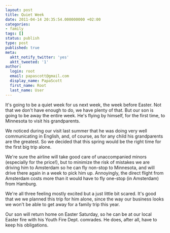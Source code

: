 ```yaml
---
layout: post
title: Quiet Week
date: 2011-04-14 20:35:54.000000000 +02:00
categories:
- family
tags: []
status: publish
type: post
published: true
meta:
  aktt_notify_twitter: 'yes'
  aktt_tweeted: '1'
author:
  login: root
  email: papascott@gmail.com
  display_name: PapaScott
  first_name: Root
  last_name: User
---
```

<p>It's going to be a quiet week for us next week, the week before Easter. Not that we don't have enough to do, we have plenty of that. But our son is going to be away the entire week. He's flying by himself, for the first time, to Minnesota to visit his grandparents.</p>
<p>We noticed during our visit last summer that he was doing very well communicating in English, and, of course, as for any child his grandparents are the greatest. So we decided that this spring would be the right time for the first big trip alone. </p>
<p>We're sure the airline will take good care of unaccompanied minors (especially for the price!), but to minimize the risk of mistakes we are driving him to Amsterdam so he can fly non-stop to Minnesota, and will drive there again in a week to pick him up. Annoyingly, the direct flight from Amsterdam costs more than it would have to fly one-stop (in Amsterdam) from Hamburg.</p>
<p>We're all three feeling mostly excited but a just little bit scared. It's good that we we planned this trip for him alone, since the way our business looks we won't be able to get away for a family trip this year.</p>
<p>Our son will return home on Easter Saturday, so he can be at our local Easter fire with his Youth Fire Dept. comrades. He does, after all, have to keep his obligations.</p>
